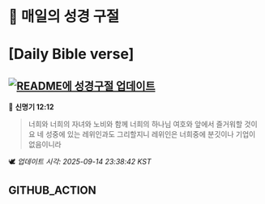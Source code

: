 # 🙏 매일의 성경 구절
# [Daily Bible verse]
## [![README에 성경구절 업데이트](https://github.com/DONGSUKA/first_test/actions/workflows/update-readme-bible.yml/badge.svg)](https://github.com/DONGSUKA/first_test/actions/workflows/update-readme-bible.yml)
<!-- START_BIBLE_VERSE -->
📖 **신명기 12:12**
> 너희와 너희의 자녀와 노비와 함께 너희의 하나님 여호와 앞에서 즐거워할 것이요 네 성중에 있는 레위인과도 그리할지니 레위인은 너희중에 분깃이나 기업이 없음이니라

🕊️ _업데이트 시각: 2025-09-14 23:38:42 KST_
  <!-- END_BIBLE_VERSE -->
## GITHUB_ACTION
